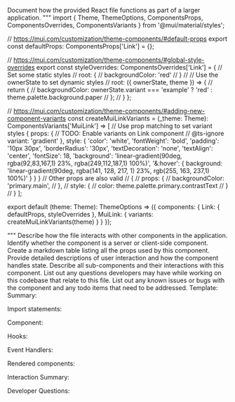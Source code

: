 Document how the provided React file functions as part of a larger application.
"""
import { Theme, ThemeOptions, ComponentsProps, ComponentsOverrides, ComponentsVariants } from '@mui/material/styles';

// https://mui.com/customization/theme-components/#default-props
export const defaultProps: ComponentsProps['Link'] = {};

// https://mui.com/customization/theme-components/#global-style-overrides
export const styleOverrides: ComponentsOverrides<Theme>['Link'] = {
  // Set some static styles
  // root: {
  //   backgroundColor: 'red'
  // }
  //
  // Use the ownerState to set dynamic styles
  // root: ({ ownerState, theme }) => {
  //   return {
  //     backgroundColor: ownerState.variant === 'example' ? 'red' : theme.palette.background.paper
  //   };
  // }
};

// https://mui.com/customization/theme-components/#adding-new-component-variants
const createMuiLinkVariants = (_theme: Theme): ComponentsVariants['MuiLink'] => [
  // Use prop matching to set variant styles
  {
    props: {
      // TODO: Enable variants on Link component
      // @ts-ignore
      variant: 'gradient'
    },
    style: {
      'color': 'white',
      'fontWeight': 'bold',
      'padding': '10px 30px',
      'borderRadius': '30px',
      'textDecoration': 'none',
      'textAlign': 'center',
      'fontSize': 18,
      'background': 'linear-gradient(90deg, rgba(92,83,167,1) 23%, rgba(249,112,187,1) 100%)',
      '&:hover': {
        background: 'linear-gradient(90deg, rgba(141, 128, 217, 1) 23%, rgb(255, 163, 237,1) 100%)'
      }
    }
  }
  // Other props are also valid
  // {
  //   props: {
  //     backgroundColor: 'primary.main',
  //   },
  //   style: {
  //     color: theme.palette.primary.contrastText
  //   }
  // }
];

export default (theme: Theme): ThemeOptions => ({
  components: {
    Link: {
      defaultProps,
      styleOverrides
    },
    MuiLink: {
      variants: createMuiLinkVariants(theme)
    }
  }
});

"""
Describe how the file interacts with other components in the application.
Identify whether the component is a server or client-side component.
Create a markdown table listing all the props used by this component.
Provide detailed descriptions of user interaction and how the component handles state.
Describe all sub-components and their interactions with this component.
List out any questions developers may have while working on this codebase that relate to this file.
List out any known issues or bugs with the component and any todo items that need to be addressed.
Template:
Summary:
<brief overview of the file and all its major components>

Import statements:
<describe the imports and dependencies>

Component:
<Summary of component>

Hooks:
<list of hooks with descriptions>

Event Handlers:
<list of Event Handlers with descriptions>

Rendered components:
<list of Rendered components with descriptions>

Interaction Summary:
<a summary of how the file could interact with the rest of the application>

Developer Questions:
<a list of questions Developers working with this component may have the following questions when debugging>